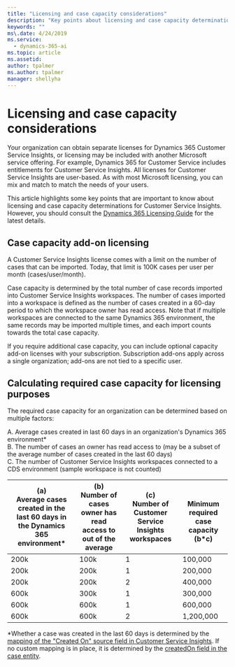 ```yaml
---
title: "Licensing and case capacity considerations"
description: "Key points about licensing and case capacity determinations for Dynamics 365 Customer Service Insights."
keywords: ""
ms\.date: 4/24/2019
ms.service:
  - dynamics-365-ai
ms.topic: article
ms.assetid: 
author: tpalmer
ms.author: tpalmer
manager: shellyha
---
```


# Licensing and case capacity considerations

Your organization can obtain separate licenses for Dynamics 365 Customer Service Insights, or licensing may be included with another Microsoft service offering. For example, Dynamics 365 for Customer Service includes entitlements for Customer Service Insights. All licenses for Customer Service Insights are user-based. As with most Microsoft licensing, you can mix and match to match the needs of your users.

This article highlights some key points that are important to know about licensing and case capacity determinations for Customer Service Insights. However, you should consult the [Dynamics 365 Licensing Guide](https://go.microsoft.com/fwlink/?LinkId=866544) for the latest details. 

## Case capacity add-on licensing
A Customer Service Insights license comes with a limit on the number of cases that can be imported. Today, that limit is 100K cases per user per month (cases/user/month). 

Case capacity is determined by the total number of case records imported into Customer Service Insights workspaces. The number of cases imported into a workspace is defined as the number of cases created in a 60-day period to which the workspace owner has read access. Note that if multiple workspaces are connected to the same Dynamics 365 environment, the same records may be imported multiple times, and each import counts towards the total case capacity.

If you require additional case capacity, you can include optional capacity add-on licenses with your subscription. Subscription add-ons apply across a single organization; add-ons are not tied to a specific user. 

## Calculating required case capacity for licensing purposes

The required case capacity for an organization can be determined based on multiple factors: 

  A. Average cases created in last 60 days in an organization's Dynamics 365 environment*  
  B. The number of cases an owner has read access to (may be a subset of the average number of cases created in the last 60 days)  
  C. The number of Customer Service Insights workspaces connected to a CDS environment (sample workspace is not counted)  

| (a) <br> Average cases created in the last 60 days in the Dynamics 365 environment*	| (b) <br> Number of cases owner has read access to out of the average	| (c) <br> Number of Customer Service Insights workspaces	| <br> Minimum required case capacity (b*c)|
|--|--|--|--|
|200k	|100k	|1	|100,000|
|200k	|200k	|1	|200,000|
|200k	|200k	|2	|400,000|
|600k	|300k	|1	|300,000|
|600k	|600k	|1	|600,000|
|600k	|600k	|2	|1,200,000|


*Whether a case was created in the last 60 days is determined by the [mapping of the "Created On" source field in Customer Service Insights](map-data.md). If no custom mapping is in place, it is determined by the [createdOn field in the case entity](https://docs.microsoft.com/common-data-model/schema/core/applicationcommon/foundationcommon/crmcommon/service/case#createdOn).


